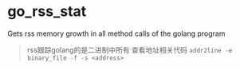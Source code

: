 # go_rss_stat
Gets rss memory growth in all method calls of the golang program
> rss跟踪golang的是二进制中所有
> 查看地址相关代码 ```addr2line -e binary_file -f -s <address>```
> 